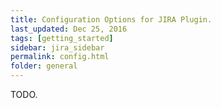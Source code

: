 ```yaml
---
title: Configuration Options for JIRA Plugin.
last_updated: Dec 25, 2016
tags: [getting_started]
sidebar: jira_sidebar
permalink: config.html
folder: general
---
```

TODO.
